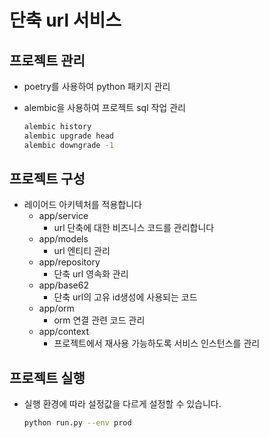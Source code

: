 # 단축 url 서비스

## 프로젝트 관리
- poetry를 사용하여 python 패키지 관리

- alembic을 사용하여 프로젝트 sql 작업 관리
    ``` bash
    alembic history
    alembic upgrade head
    alembic downgrade -1
    ```

## 프로젝트 구성
- 레이어드 아키텍처를 적용합니다
    - app/service 
        - url 단축에 대한 비즈니스 코드를 관리합니다
    - app/models
        - url 엔티티 관리
    - app/repository
        - 단축 url 영속화 관리
    - app/base62
        - 단축 url의 고유 id생성에 사용되는 코드
    - app/orm
        - orm 연결 관련 코드 관리
    - app/context
        - 프로젝트에서 재사용 가능하도록 서비스 인스턴스를 관리

## 프로젝트 실행
- 실행 환경에 따라 설정값을 다르게 설정할 수 있습니다.
    ``` bash
    python run.py --env prod
    ```
